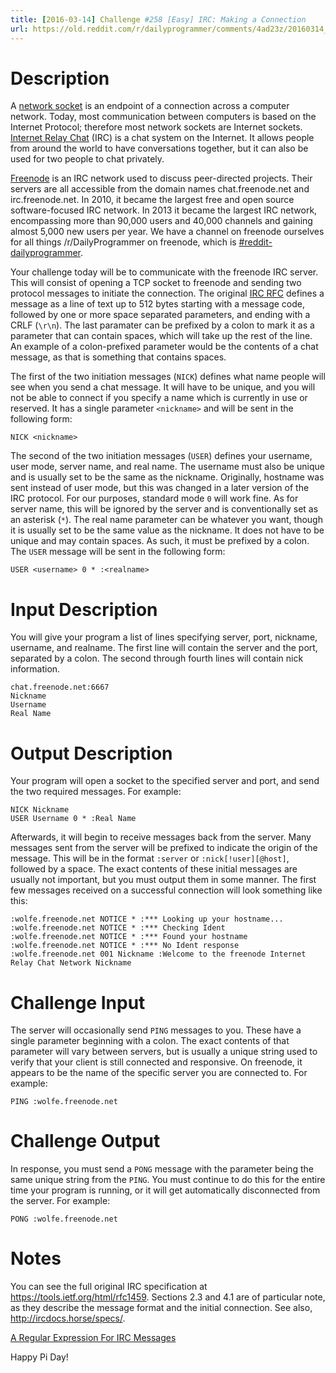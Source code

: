 ```yaml
---
title: [2016-03-14] Challenge #258 [Easy] IRC: Making a Connection
url: https://old.reddit.com/r/dailyprogrammer/comments/4ad23z/20160314_challenge_258_easy_irc_making_a/
---
```


# Description

A [network socket](https://en.wikipedia.org/wiki/Network_socket) is an endpoint of a connection across a computer network.
Today, most communication between computers is based on the Internet Protocol; therefore most network sockets are Internet
sockets. [Internet Relay Chat](https://simple.wikipedia.org/wiki/Internet_Relay_Chat) (IRC) is a chat system on the Internet.
It allows people from around the world to have conversations together, but it can also be used for two people to chat
privately.

[Freenode](https://en.wikipedia.org/wiki/Freenode) is an IRC network used to discuss peer-directed projects. Their servers
are all accessible from the domain names chat.freenode.net and irc.freenode.net. In 2010, it became the largest free and
open source software-focused IRC network.  In 2013 it became the largest IRC network, encompassing more than 90,000 users
and 40,000 channels and gaining almost 5,000 new users per year. We have a channel on freenode ourselves for all things
/r/DailyProgrammer on freenode, which is
[#reddit-dailyprogrammer](https://www.reddit.com/r/dailyprogrammer/comments/2dtqr7/psa_rdailyprogrammer_irc_channel/).

Your challenge today will be to communicate with the freenode IRC server. This will consist of opening a TCP socket to
freenode and sending two protocol messages to initiate the connection. The original
[IRC RFC](https://tools.ietf.org/html/rfc1459#section-4.1) defines a message as a line of text up to 512 bytes starting 
with a message code, followed by one or more space separated parameters, and ending with a CRLF (`\r\n`). The last
paramater can be prefixed by a colon to mark it as a parameter that can contain spaces, which will take up the rest of the
line. An example of a colon-prefixed parameter would be the contents of a chat message, as that is something that contains spaces.

The first of the two initiation messages (`NICK`) defines what name people will see when you send a chat message.
It will have to be unique, and you will not be able to connect if you specify a name which is currently in use or reserved.
It has a single parameter `<nickname>` and will be sent in the following form:

    NICK <nickname>

The second of the two initiation messages (`USER`) defines your username, user mode, server name, and real name. The username must also be unique and is usually set to be the same as the nickname. Originally, hostname was sent instead of user mode, but this was changed in a later version of the IRC protocol. For our purposes, standard mode `0` will work fine. As for server name, this will be ignored by the server and is conventionally set as an asterisk (`*`). The real name parameter can be whatever you want, though it is usually set to be the same value as the nickname. It does not have to be unique and may contain spaces. As such, it must be prefixed by a colon. The `USER` message will be sent in the following form:

    USER <username> 0 * :<realname>

# Input Description

You will give your program a list of lines specifying server, port, nickname, username, and realname. The first line will contain the server and the port, separated by a colon. The second through fourth lines will contain nick information.

    chat.freenode.net:6667
    Nickname
    Username
    Real Name

# Output Description

Your program will open a socket to the specified server and port, and send the two required messages. For example:

    NICK Nickname
    USER Username 0 * :Real Name

Afterwards, it will begin to receive messages back from the server. Many messages sent from the server will be prefixed to indicate the origin of the message. This will be in the format `:server` or `:nick[!user][@host]`, followed by a space. The exact contents of these initial messages are usually not important, but you must output them in some manner. The first few messages received on a successful connection will look something like this:

    :wolfe.freenode.net NOTICE * :*** Looking up your hostname...
    :wolfe.freenode.net NOTICE * :*** Checking Ident
    :wolfe.freenode.net NOTICE * :*** Found your hostname
    :wolfe.freenode.net NOTICE * :*** No Ident response
    :wolfe.freenode.net 001 Nickname :Welcome to the freenode Internet Relay Chat Network Nickname

# Challenge Input

The server will occasionally send `PING` messages to you. These have a single parameter beginning with a colon. The exact contents of that parameter will vary between servers, but is usually a unique string used to verify that your client is still connected and responsive. On freenode, it appears to be the name of the specific server you are connected to. For example:

    PING :wolfe.freenode.net

# Challenge Output

In response, you must send a `PONG` message with the parameter being the same unique string from the `PING`. You must continue to do this for the entire time your program is running, or it will get automatically disconnected from the server. For example:

    PONG :wolfe.freenode.net

# Notes

You can see the full original IRC specification at https://tools.ietf.org/html/rfc1459. Sections 2.3 and 4.1 are of particular note, as they describe the message format and the initial connection. See also, http://ircdocs.horse/specs/.

[A Regular Expression For IRC Messages](https://mybuddymichael.com/writings/a-regular-expression-for-irc-messages.html)

Happy Pi Day!
